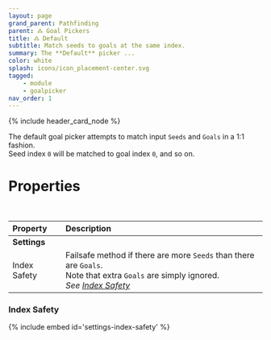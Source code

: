 ```yaml
---
layout: page
grand_parent: Pathfinding
parent: 🝓 Goal Pickers
title: 🝓 Default
subtitle: Match seeds to goals at the same index.
summary: The **Default** picker ...
color: white
splash: icons/icon_placement-center.svg
tagged: 
    - module
    - goalpicker
nav_order: 1
---
```


{% include header_card_node %}

The default goal picker attempts to match input `Seeds` and `Goals` in a 1:1 fashion.  
Seed index `0` will be matched to goal index `0`, and so on.  

# Properties
<br>

| Property       | Description          |
|:-------------|:------------------|
|**Settings**||
| Index Safety           | Failsafe method if there are more `Seeds` than there are `Goals`.<br>Note that extra `Goals` are simply ignored.<br>*See [Index Safety](#index-safety)* |

### Index Safety
{% include embed id='settings-index-safety' %}